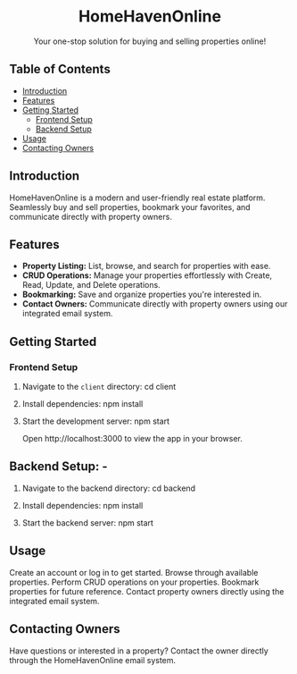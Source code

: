 <h1 align="center">HomeHavenOnline</h1>
<!-- 
<p align="center">
  <img src="your_logo.png" alt="HomeHavenOnline Logo" width="200">
</p> -->

<p align="center">Your one-stop solution for buying and selling properties online!</p>

## Table of Contents

- [Introduction](#introduction)
- [Features](#features)
- [Getting Started](#getting-started)
  - [Frontend Setup](#frontend-setup)
  - [Backend Setup](#backend-setup)
- [Usage](#usage)
- [Contacting Owners](#contacting-owners)


## Introduction

HomeHavenOnline is a modern and user-friendly real estate platform. Seamlessly buy and sell properties, bookmark your favorites, and communicate directly with property owners.

## Features

- **Property Listing:** List, browse, and search for properties with ease.
- **CRUD Operations:** Manage your properties effortlessly with Create, Read, Update, and Delete operations.
- **Bookmarking:** Save and organize properties you're interested in.
- **Contact Owners:** Communicate directly with property owners using our integrated email system.

## Getting Started

### Frontend Setup

1. Navigate to the `client` directory:
   cd client

2. Install dependencies:
    npm install

3. Start the development server:
    npm start
    
    Open http://localhost:3000 to view the app in your browser.

## Backend Setup: -
1. Navigate to the backend directory:
    cd backend

2. Install dependencies:
    npm install

3. Start the backend server:
    npm start

## Usage
Create an account or log in to get started.
Browse through available properties.
Perform CRUD operations on your properties.
Bookmark properties for future reference.
Contact property owners directly using the integrated email system.

## Contacting Owners
Have questions or interested in a property? Contact the owner directly through the HomeHavenOnline email system.